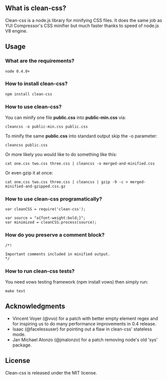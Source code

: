 ## What is clean-css? ##

Clean-css is a node.js library for minifying CSS files. It does the same job as YUI Compressor's CSS minifier but much faster thanks to speed of node.js V8 engine.

## Usage ##

### What are the requirements? ###

    node 0.4.0+

### How to install clean-css? ###

    npm install clean-css

### How to use clean-css? ###

You can minify one file **public.css** into **public-min.css** via:

    cleancss -o public-min.css public.css

To minify the same **public.css** into standard output skip the -o parameter:

    cleancss public.css

Or more likely you would like to do something like this:

    cat one.css two.css three.css | cleancss -o merged-and-minified.css

Or even gzip it at once:

    cat one.css two.css three.css | cleancss | gzip -9 -c > merged-minified-and-gzipped.css.gz

### How to use clean-css programatically? ###

    var cleanCSS = require('clean-css');

    var source = "a{font-weight:bold;}";
    var minimized = cleanCSS.process(source);

### How do you preserve a comment block? ###

    /*!

    Important comments included in minified output.
    */

### How to run clean-css tests? ###

You need vows testing framework (npm install vows) then simply run:

    make test

## Acknowledgments ##

* Vincent Voyer (@vvo) for a patch with better empty element regex and for inspiring us to do many performance improvements in 0.4 release.
* Isaac (@facelessuser) for pointing out a flaw in clean-css' stateless mode.
* Jan Michael Alonzo (@jmalonzo) for a patch removing node's old 'sys' package.

## License ##

Clean-css is released under the MIT license.